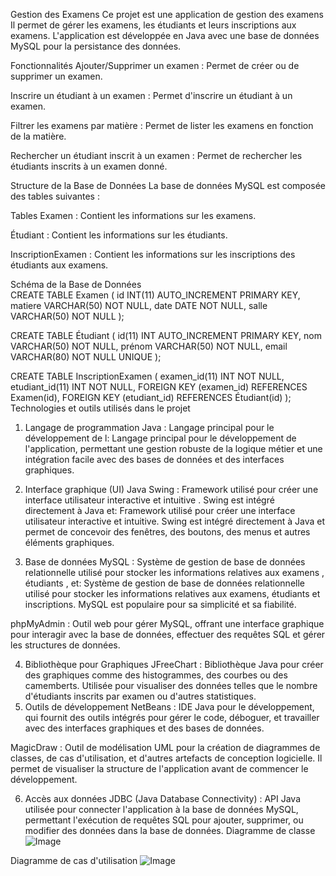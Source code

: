 Gestion des Examens 
Ce projet est une application de gestion des examens Il permet de gérer les examens, les étudiants et leurs inscriptions aux examens. L'application est développée en Java avec une base de données MySQL pour la persistance des données.

Fonctionnalités
Ajouter/Supprimer un examen : Permet de créer ou de supprimer un examen.

Inscrire un étudiant à un examen : Permet d'inscrire un étudiant à un examen.

Filtrer les examens par matière : Permet de lister les examens en fonction de la matière.

Rechercher un étudiant inscrit à un examen : Permet de rechercher les étudiants inscrits à un examen donné.

Structure de la Base de Données
La base de données MySQL est composée des tables suivantes :

Tables
Examen : Contient les informations sur les examens.

Étudiant : Contient les informations sur les étudiants.

InscriptionExamen : Contient les informations sur les inscriptions des étudiants aux examens.

Schéma de la Base de Données                                                                
CREATE TABLE Examen (
    id INT(11) AUTO_INCREMENT PRIMARY KEY,
    matiere VARCHAR(50) NOT NULL,
    date DATE NOT NULL,
    salle VARCHAR(50) NOT NULL
);

CREATE TABLE Étudiant (
    id(11) INT AUTO_INCREMENT PRIMARY KEY,
    nom VARCHAR(50) NOT NULL,
    prénom VARCHAR(50) NOT NULL,
    email VARCHAR(80) NOT NULL UNIQUE
);

CREATE TABLE InscriptionExamen (
    examen_id(11) INT NOT NULL,
    etudiant_id(11) INT NOT NULL,
    FOREIGN KEY (examen_id) REFERENCES Examen(id),
    FOREIGN KEY (etudiant_id) REFERENCES Étudiant(id)
);
Technologies et outils utilisés dans le projet
1. Langage de programmation
Java : Langage principal pour le développement de l: Langage principal pour le développement de l'application, permettant une gestion robuste de la logique métier et une intégration facile avec des bases de données et des interfaces graphiques.

2. Interface graphique (UI)
Java Swing : Framework utilisé pour créer une interface utilisateur interactive et intuitive . Swing est intégré directement à Java et: Framework utilisé pour créer une interface utilisateur interactive et intuitive. Swing est intégré directement à Java et permet de concevoir des fenêtres, des boutons, des menus et autres éléments graphiques.

3. Base de données
MySQL : Système de gestion de base de données relationnelle utilisé pour stocker les informations relatives aux examens , étudiants , et: Système de gestion de base de données relationnelle utilisé pour stocker les informations relatives aux examens, étudiants et inscriptions. MySQL est populaire pour sa simplicité et sa fiabilité.

phpMyAdmin : Outil web pour gérer MySQL, offrant une interface graphique pour interagir avec la base de données, effectuer des requêtes SQL et gérer les structures de données.

4. Bibliothèque pour Graphiques
JFreeChart : Bibliothèque Java pour créer des graphiques comme des histogrammes, des courbes ou des camemberts. Utilisée pour visualiser des données telles que le nombre d'étudiants inscrits par examen ou d'autres statistiques.
5. Outils de développement
NetBeans : IDE Java pour le développement, qui fournit des outils intégrés pour gérer le code, déboguer, et travailler avec des interfaces graphiques et des bases de données.

MagicDraw : Outil de modélisation UML pour la création de diagrammes de classes, de cas d'utilisation, et d'autres artefacts de conception logicielle. Il permet de visualiser la structure de l'application avant de commencer le développement.

6. Accès aux données
JDBC (Java Database Connectivity) : API Java utilisée pour connecter l'application à la base de données MySQL, permettant l'exécution de requêtes SQL pour ajouter, supprimer, ou modifier des données dans la base de données.
Diagramme de classe 
![Image](https://github.com/user-attachments/assets/b113f602-608c-40dc-9957-7b048ac5a5ee)

Diagramme de cas d'utilisation 
![Image](https://github.com/user-attachments/assets/fd92ac72-583f-4036-a9f3-81e233b39263)

